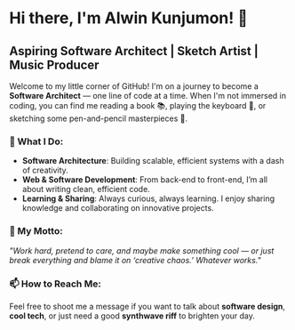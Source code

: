 # Hi there, I'm Alwin Kunjumon! 👋

## Aspiring Software Architect | Sketch Artist | Music Producer

Welcome to my little corner of GitHub! I'm on a journey to become a **Software Architect** — one line of code at a time. When I'm not immersed in coding, you can find me reading a book 📚, playing the keyboard 🎹, or sketching some pen-and-pencil masterpieces 🎨.

### 🚀 What I Do:
- **Software Architecture**: Building scalable, efficient systems with a dash of creativity.
- **Web & Software Development**: From back-end to front-end, I’m all about writing clean, efficient code.
- **Learning & Sharing**: Always curious, always learning. I enjoy sharing knowledge and collaborating on innovative projects.

### 🎯 My Motto:
_"Work hard, pretend to care, and maybe make something cool — or just break everything and blame it on ‘creative chaos.’ Whatever works."_

### 📫 How to Reach Me:
Feel free to shoot me a message if you want to talk about **software design**, **cool tech**, or just need a good **synthwave riff** to brighten your day.

 
<!---
imalwinkunjumon/imalwinkunjumon is a ✨ special ✨ repository because its `README.md` (this file) appears on your GitHub profile.
You can click the Preview link to take a look at your changes.
--->
